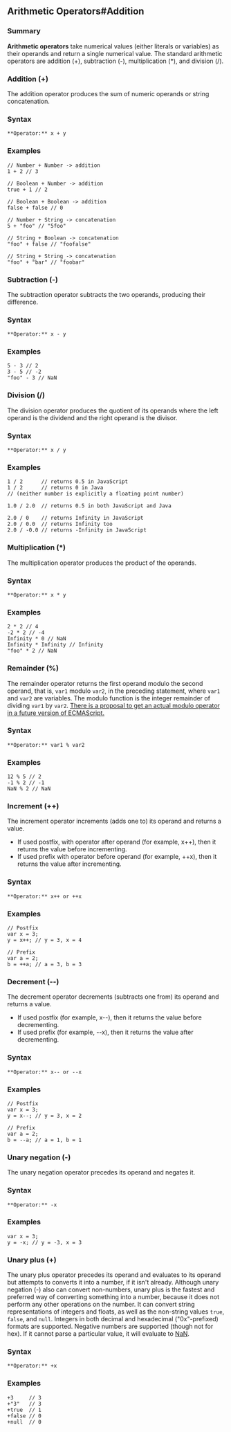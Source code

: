 ## Arithmetic Operators\#Addition

### Summary

**Arithmetic operators** take numerical values (either literals or variables) as their operands and return a single numerical value. The standard arithmetic operators are addition (+), subtraction (-), multiplication (\*), and division (/).

### Addition (+)

The addition operator produces the sum of numeric operands or string concatenation.

### Syntax

    **Operator:** x + y
    

### Examples

    // Number + Number -> addition
    1 + 2 // 3
    
    // Boolean + Number -> addition
    true + 1 // 2
    
    // Boolean + Boolean -> addition
    false + false // 0
    
    // Number + String -> concatenation
    5 + "foo" // "5foo"
    
    // String + Boolean -> concatenation
    "foo" + false // "foofalse"
    
    // String + String -> concatenation
    "foo" + "bar" // "foobar"
    

### Subtraction (-)

The subtraction operator subtracts the two operands, producing their difference.

### Syntax

    **Operator:** x - y
    

### Examples

    5 - 3 // 2
    3 - 5 // -2
    "foo" - 3 // NaN

### Division (/)

The division operator produces the quotient of its operands where the left operand is the dividend and the right operand is the divisor.

### Syntax

    **Operator:** x / y
    

### Examples

    1 / 2      // returns 0.5 in JavaScript
    1 / 2      // returns 0 in Java 
    // (neither number is explicitly a floating point number)
    
    1.0 / 2.0  // returns 0.5 in both JavaScript and Java
    
    2.0 / 0    // returns Infinity in JavaScript
    2.0 / 0.0  // returns Infinity too
    2.0 / -0.0 // returns -Infinity in JavaScript

### Multiplication (\*)

The multiplication operator produces the product of the operands.

### Syntax

    **Operator:** x * y
    

### Examples

    2 * 2 // 4
    -2 * 2 // -4
    Infinity * 0 // NaN
    Infinity * Infinity // Infinity
    "foo" * 2 // NaN
    

### Remainder (%)

The remainder operator returns the first operand modulo the second operand, that is, `var1` modulo `var2`, in the preceding statement, where `var1` and `var2` are variables. The modulo function is the integer remainder of dividing `var1` by `var2`. [There is a proposal to get an actual modulo operator in a future version of ECMAScript.][0]

### Syntax

    **Operator:** var1 % var2
    

### Examples

    12 % 5 // 2
    -1 % 2 // -1
    NaN % 2 // NaN
    

### Increment (++)

The increment operator increments (adds one to) its operand and returns a value.

* If used postfix, with operator after operand (for example, x++), then it returns the value before incrementing.
* If used prefix with operator before operand (for example, ++x), then it returns the value after incrementing.

### Syntax

    **Operator:** x++ or ++x
    

### Examples

    // Postfix 
    var x = 3;
    y = x++; // y = 3, x = 4
    
    // Prefix
    var a = 2;
    b = ++a; // a = 3, b = 3
    

### Decrement (--)

The decrement operator decrements (subtracts one from) its operand and returns a value.

* If used postfix (for example, x--), then it returns the value before decrementing.
* If used prefix (for example, --x), then it returns the value after decrementing.

### Syntax

    **Operator:** x-- or --x
    

### Examples

    // Postfix 
    var x = 3;
    y = x--; // y = 3, x = 2
    
    // Prefix
    var a = 2;
    b = --a; // a = 1, b = 1
    

### Unary negation (-)

The unary negation operator precedes its operand and negates it.

### Syntax

    **Operator:** -x
    

### Examples

    var x = 3;
    y = -x; // y = -3, x = 3
    

### Unary plus (+)

The unary plus operator precedes its operand and evaluates to its operand but attempts to converts it into a number, if it isn't already. Although unary negation (-) also can convert non-numbers, unary plus is the fastest and preferred way of converting something into a number, because it does not perform any other operations on the number. It can convert string representations of integers and floats, as well as the non-string values `true`, `false`, and `null`. Integers in both decimal and hexadecimal ("0x"-prefixed) formats are supported. Negative numbers are supported (though not for hex). If it cannot parse a particular value, it will evaluate to [NaN][1].

### Syntax

    **Operator:** +x
    

### Examples

    +3     // 3
    +"3"   // 3
    +true  // 1
    +false // 0
    +null  // 0
    



[0]: http://wiki.ecmascript.org/doku.php?id=strawman:modulo_operator "http://wiki.ecmascript.org/doku.php?id=strawman:modulo_operator"
[1]: https://developer.mozilla.org/en/docs/Web/JavaScript/Reference/Global_Objects/NaN